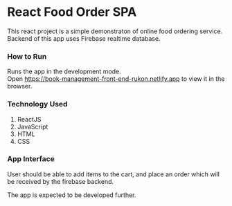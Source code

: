 # React Food Order SPA

This react project is a simple demonstraton of online food ordering service. Backend of this app uses Firebase realtime database.


### How to Run

Runs the app in the development mode.\
Open https://book-management-front-end-rukon.netlify.app to view it in the browser.

### Technology Used
1. ReactJS
2. JavaScript
3. HTML
4. CSS

### App Interface
User should be able to add items to the cart, and place an order which will be received by the firebase backend.



The app is expected to be developed further.